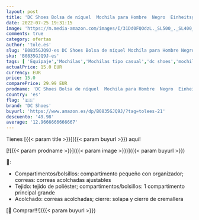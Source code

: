 ```yaml
---
layout: post
title: 'DC Shoes Bolsa de níquel  Mochila para Hombre  Negro  Einheitsgröße'
date: 2022-07-25 19:31:15
image: 'https://m.media-amazon.com/images/I/31Dd0FQOdzL._SL500_._SL400_.jpg'
comments: true
category: ofertas
author: 'tole.es'
slug: 'B0835GJQ9J-es DC Shoes Bolsa de níquel Mochila para Hombre Negro...'
sku: 'B0835GJQ9J-es'
tags: [ 'Equipaje','Mochilas','Mochilas tipo casual','dc shoes','mochila','🇪🇸', ]
actualPrice: 15.0 EUR
currency: EUR
price: 15.0
comparePrice: 29.99 EUR
prodname: 'DC Shoes Bolsa de níquel  Mochila para Hombre  Negro  Einheitsgröße'
country: 'es'
flag: '🇪🇸'
brand: 'DC Shoes'
buyurl: 'https://www.amazon.es/dp/B0835GJQ9J/?tag=tolees-21'
descuento: '49.98'
average: '12.9666666666667'
---
```


Tienes [{{< param title >}}]({{< param buyurl >}}) aqui!

[![{{< param prodname >}}]({{< param image >}})]({{< param buyurl >}})

🔎:

- Compartimentos/bolsillos: compartimento pequeño con organizador; correas: correas acolchadas ajustables
- Tejido: tejido de poliéster; compartimentos/bolsillos: 1 compartimento principal grande
- Acolchado: correas acolchadas; cierre: solapa y cierre de cremallera

[🛒 Comprar!!!]({{< param buyurl >}})
